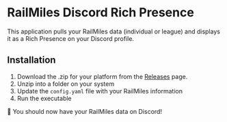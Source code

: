 # RailMiles Discord Rich Presence
This application pulls your RailMiles data (individual or league) and displays it as a Rich Presence on your Discord profile.

## Installation
1. Download the .zip for your platform from the [Releases](https://github.com/samuelb-web/railmiles-richpresence/releases) page.
2. Unzip into a folder on your system
3. Update the `config.yaml` file with your RailMiles information
4. Run the executable


🎉 You should now have your RailMiles data on Discord!
